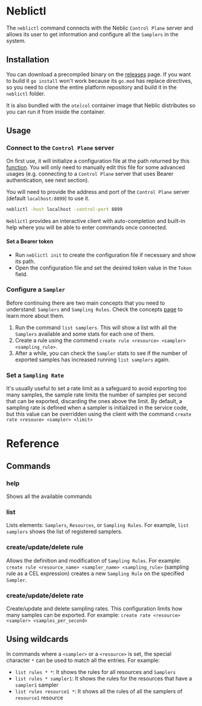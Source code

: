 # Neblictl

<!--learn-start-->
<!-- Not used in docs -->
<!--learn-end-->

<!--how-to-start-->
The `neblictl` command connects with the Neblic `Control Plane` server and allows its user to get information and configure all the `Samplers` in the system.

## Installation

You can download a precompiled binary on the [releases](https://github.com/neblic/platform/releases) page. If you want to build it `go install` won't work because its `go.mod` has replace directives, so you need to clone the entire platform repository and build it in the `neblictl` folder.

It is also bundled with the `otelcol` container image that Neblic distributes so you can run it from inside the container.

## Usage

### Connect to the `Control Plane` server

On first use, it will initialize a configuration file at the path returned by this [function](https://pkg.go.dev/os#UserConfigDir). You will only need to manually edit this file for some advanced usages (e.g. connecting to a `Control Plane` server that uses Bearer authentication, see next section).

You will need to provide the address and port of the `Control Plane` server (default `localhost:8899`) to use it.

``` sh
neblictl -host localhost -control-port 8899
```

`Neblictl` provides an interactive client with auto-completion and built-in help where you will be able to enter commands once connected.

#### Set a Bearer token
- Run `neblictl init` to create the configuration file if necessary and show its path.
- Open the configuration file and set the desired token value in the `Token` field.

### Configure a `Sampler`

Before continuing there are two main concepts that you need to understand: `Samplers` and `Sampling Rules`. Check the concepts [page](https://docs.neblic.com/latest/getting-started/concepts/) to learn more about them.

1. Run the command `list samplers`. This will show a list with all the `Samplers` available and some stats for each one of them.
2. Create a rule using the commend `create rule <resource> <sampler> <sampling_rule>`.
3. After a while, you can check the `Sampler` stats to see if the number of exported samples has increased running `list samplers` again.

### Set a `Sampling Rate`

It's usually useful to set a rate limit as a safeguard to avoid exporting too many samples, the sample rate limits the number of samples per second that can be exported, discarding the ones above the limit. By default, a sampling rate is defined when a sampler is initialized in the service code, but this value can be overridden using the client with the command `create rate <resouce> <sampler> <limit>`
<!--how-to-end-->

<!--ref-start-->
# Reference

## Commands

### help

Shows all the available commands

### list

Lists elements: `Samplers`, `Resources`, or `Sampling Rules`. For example, `list samplers` shows the list of registered samplers.

### create/update/delete rule

Allows the definition and modification of `Sampling Rules`. For example: `create rule <resource_name> <sampler_name> <sampling_rule>` (sampling rule as a CEL expression) creates a new `Sampling Rule` on the specified `Sampler`.

### create/update/delete rate

Create/update and delete sampling rates. This configuration limits how many samples can be exported. For example: `create rate <resource> <sampler> <samples_per_second>`

## Using wildcards

In commands where a `<sampler>` or a `<resource>` is set, the special character `*` can be used to match all the entries. For example:

- `list rules * *`: It shows the rules for all resources and `Samplers`
- `list rules * sampler1`: It shows the rules for the resources that have a `sampler1` sampler
- `list rules resource1 *`: It shows all the rules of all the samplers of `resource1` resource
<!--ref-end-->